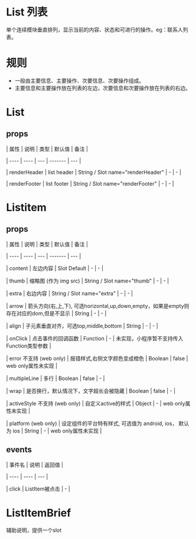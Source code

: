 # List 列表

单个连续模块垂直排列，显示当前的内容、状态和可进行的操作。eg：联系人列表。

# 规则

- 一般由主要信息、主要操作、次要信息、次要操作组成。
- 主要信息和主要操作放在列表的左边，次要信息和次要操作放在列表的右边。

# List

## props

| 属性 | 说明 | 类型 | 默认值 | 备注 |

| ---- | ---- | --- | ------- | --- |

| renderHeader | list header | String / Slot name="renderHeader" | - | - |

| renderFooter | list footer | String / Slot name="renderFooter" | - | - |

# Listitem

## props

| 属性 | 说明 | 类型 | 默认值 | 备注 |

| ---- | ---- | --- | ------- | --- |

| content | 左边内容 | Slot Default | - | - |

| thumb | 缩略图 (作为 img src) | String / Slot name="thumb" | - | - |

| extra | 右边内容 | String / Slot name="extra" | - | - |

| arrow | 箭头方向(右,上,下), 可选horizontal,up,down,empty，如果是empty则存在对应的dom,但是不显示 | String | - | - |

| align | 子元素垂直对齐，可选top,middle,bottom | String | - | - |

| onClick | 点击事件的回调函数 | Function | - | 未实现，小程序暂不支持传入Function类型参数 |

| error 不支持 (web only) | 报错样式,右侧文字颜色变成橙色 | Boolean | false | web only属性未实现 |

| multipleLine | 多行 | Boolean | false | - |

| wrap | 是否换行，默认情况下，文字超长会被隐藏 | Boolean | false | - |

| activeStyle 不支持 (web only) | 自定义active的样式 | Object | - | web only属性未实现 |

| platform (web only) | 设定组件的平台特有样式, 可选值为 android, ios， 默认为 ios | String | - | web only属性未实现 |

## events

| 事件名 | 说明 | 返回值 |

| ---- | ---- | --- |

| click | ListItem被点击 | - |

# ListItemBrief

辅助说明，提供一个slot
